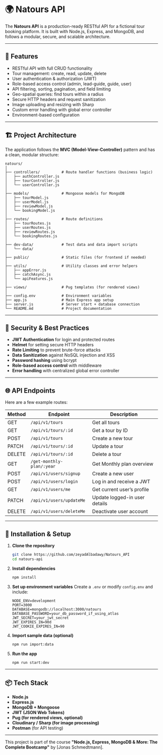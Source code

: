 # 🌍 Natours API

The **Natours API** is a production-ready RESTful API for a fictional tour booking platform. It is built with Node.js, Express, and MongoDB, and follows a modular, secure, and scalable architecture.

---

## 🚀 Features

- RESTful API with full CRUD functionality
- Tour management: create, read, update, delete
- User authentication & authorization (JWT)
- Role-based access control (admin, lead-guide, guide, user)
- API filtering, sorting, pagination, and field limiting
- Geo-spatial queries: find tours within a radius
- Secure HTTP headers and request sanitization
- Image uploading and resizing with Sharp
- Custom error handling with global error controller
- Environment-based configuration

---

## 🏗️ Project Architecture

The application follows the **MVC (Model-View-Controller)** pattern and has a clean, modular structure:

```
natours/
│
├── controllers/          # Route handler functions (business logic)
│   ├── authController.js
│   ├── tourController.js
│   └── userController.js
│
├── models/               # Mongoose models for MongoDB
│   ├── tourModel.js
│   ├── userModel.js
│   ├── reviewModel.js
│   └── bookingModel.js
│
├── routes/               # Route definitions
│   ├── tourRoutes.js
│   ├── userRoutes.js
│   ├── reviewRoutes.js
│   └── bookingRoutes.js
│
├── dev-data/             # Test data and data import scripts
│   └── data/
│
├── public/               # Static files (for frontend if needed)
│
├── utils/                # Utility classes and error helpers
│   ├── appError.js
│   ├── catchAsync.js
│   └── apiFeatures.js
│
├── views/                # Pug templates (for rendered views)
│
├── config.env            # Environment variables
├── app.js                # Main Express app setup
├── server.js             # Server start + database connection
└── README.md             # Project documentation
```

---

## 🔐 Security & Best Practices

- **JWT Authentication** for login and protected routes
- **Helmet** for setting secure HTTP headers
- **Rate Limiting** to prevent brute-force attacks
- **Data Sanitization** against NoSQL injection and XSS
- **Password hashing** using bcrypt
- **Role-based access control** with middleware
- **Error handling** with centralized global error controller

---

## 🌐 API Endpoints

Here are a few example routes:

| Method | Endpoint                  | Description                   |
| ------ | ------------------------- | ----------------------------- |
| GET    | `/api/v1/tours`           | Get all tours                 |
| GET    | `/api/v1/tours/:id`       | Get a tour by ID              |
| POST   | `/api/v1/tours`           | Create a new tour             |
| PATCH  | `/api/v1/tours/:id`       | Update a tour                 |
| DELETE | `/api/v1/tours/:id`       | Delete a tour                 |
| GET    | `/get-monthly-plan/:year` | Get Monthly plan overview     |
| POST   | `/api/v1/users/signup`    | Create a new user             |
| POST   | `/api/v1/users/login`     | Log in and receive a JWT      |
| GET    | `/api/v1/users/me`        | Get current user’s profile    |
| PATCH  | `/api/v1/users/updateMe`  | Update logged-in user details |
| DELETE | `/api/v1/users/deleteMe`  | Deactivate user account       |

---

## 🧪 Installation & Setup

1. **Clone the repository**

   ```bash
   git clone https://github.com/zeyadAlbadawy/Natours_API
   cd natours-api
   ```

2. **Install dependencies**

   ```bash
   npm install
   ```

3. **Set up environment variables**
   Create a `.env` or modify `config.env` and include:

   ```
   NODE_ENV=development
   PORT=3000
   DATABASE=mongodb://localhost:3000/natours
   DATABASE_PASSWORD=your_db_password_if_using_atlas
   JWT_SECRET=your_jwt_secret
   JWT_EXPIRES_IN=90d
   JWT_COOKIE_EXPIRES_IN=90
   ```

4. **Import sample data (optional)**

   ```bash
   npm run import:data
   ```

5. **Run the app**
   ```bash
   npm run start:dev
   ```

---

## 📦 Tech Stack

- **Node.js**
- **Express.js**
- **MongoDB + Mongoose**
- **JWT (JSON Web Tokens)**
- **Pug (for rendered views, optional)**
- **Cloudinary / Sharp (for image processing)**
- **Postman** (for API testing)

---

This project is part of the course **"Node.js, Express, MongoDB & More: The Complete Bootcamp"** by [Jonas Schmedtmann].
